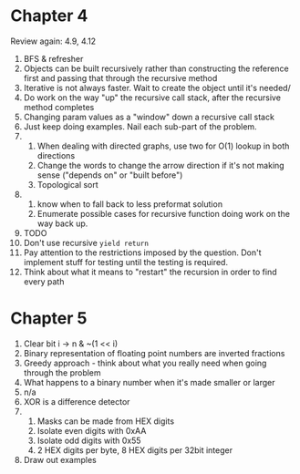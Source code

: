 # Chapter 4
Review again:
4.9, 4.12

1) BFS & refresher
2) Objects can be built recursively rather than constructing the reference first and passing that through the recursive method
3) Iterative is not always faster. Wait to create the object until it's needed/
4) Do work on the way "up" the recursive call stack, after the recursive method completes
5) Changing param values as a "window" down a recursive call stack
6) Just keep doing examples. Nail each sub-part of the problem.
7)
    1) When dealing with directed graphs, use two for O(1) lookup in both directions
    2) Change the words to change the arrow direction if it's not making sense ("depends on" or "built before")
    3) Topological sort
8)
    1) know when to fall back to less preformat solution
    2) Enumerate possible cases for recursive function doing work on the way back up.
9) TODO
10) Don't use recursive `yield return`
11) Pay attention to the restrictions imposed by the question. Don't implement stuff for testing until the testing is required.
12) Think about what it means to "restart" the recursion in order to find every path

# Chapter 5
1) Clear bit i -> n & ~(1 << i)
2) Binary representation of floating point numbers are inverted fractions
3) Greedy approach - think about what you really need when going through the problem
4) What happens to a binary number when it's made smaller or larger
5) n/a
6) XOR is a difference detector
7)
    1) Masks can be made from HEX digits
    2) Isolate even digits with 0xAA
    3) Isolate odd digits with 0x55
    4) 2 HEX digits per byte, 8 HEX digits per 32bit integer
8) Draw out examples
